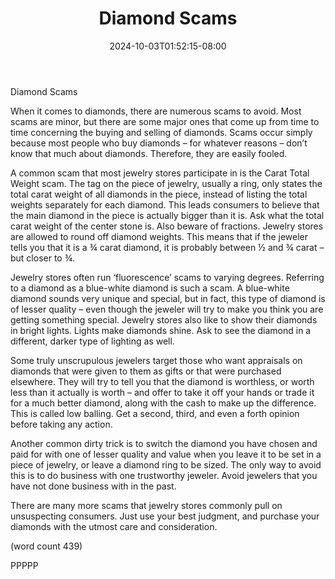 ﻿---
title: "Diamond Scams"
date: 2024-10-03T01:52:15-08:00
description: "Diamonds Tips for Web Success"
featured_image: "/images/Diamonds.jpg"
tags: ["Diamonds"]
---

Diamond Scams

When it comes to diamonds, there are 
numerous scams to avoid. Most scams are 
minor, but there are some major ones that 
come up from time to time concerning the 
buying and selling of diamonds. Scams 
occur simply because most people who buy 
diamonds – for whatever reasons – don’t 
know that much about diamonds. Therefore, 
they are easily fooled. 

A common scam that most jewelry stores 
participate in is the Carat Total Weight scam. 
The tag on the piece of jewelry, usually a ring, 
only states the total carat weight of all 
diamonds in the piece, instead of listing the 
total weights separately for each diamond. 
This leads consumers to believe that the main 
diamond in the piece is actually bigger than it 
is. Ask what the total carat weight of the center 
stone is. Also beware of fractions. Jewelry 
stores are allowed to round off diamond 
weights. This means that if the jeweler tells 
you that it is a ¾ carat diamond, it is 
probably between ½ and ¾ carat – but 
closer to ¾. 

Jewelry stores often run ‘fluorescence’ 
scams to varying degrees. Referring to a 
diamond as a blue-white diamond is such a 
scam. A blue-white diamond sounds very 
unique and special, but in fact, this type of 
diamond is of lesser quality – even though 
the jeweler will try to make you think you are 
getting something special. Jewelry stores 
also like to show their diamonds in bright 
lights. Lights make diamonds shine. Ask 
to see the diamond in a different, darker 
type of lighting as well.

Some truly unscrupulous jewelers target 
those who want appraisals on diamonds 
that were given to them as gifts or that were 
purchased elsewhere. They will try to tell you 
that the diamond is worthless, or worth less 
than it actually is worth – and offer to take it 
off your hands or trade it for a much better 
diamond, along with the cash to make up 
the difference. This is called low balling. 
Get a second, third, and even a forth opinion 
before taking any action.

Another common dirty trick is to switch the 
diamond you have chosen and paid for with 
one of lesser quality and value when you 
leave it to be set in a piece of jewelry, or 
leave a diamond ring to be sized. The only 
way to avoid this is to do business with one 
trustworthy jeweler. Avoid jewelers that you 
have not done business with in the past.

There are many more scams that jewelry 
stores commonly pull on unsuspecting 
consumers. Just use your best judgment, 
and purchase your diamonds with the 
utmost care and consideration.

(word count 439)

PPPPP










